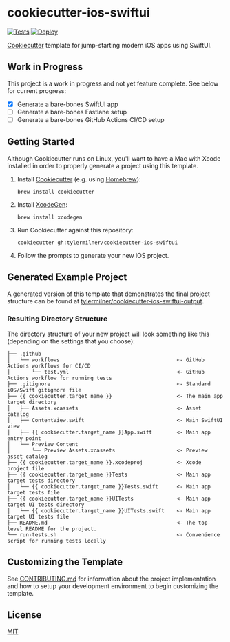 # cookiecutter-ios-swiftui

[![Tests](https://github.com/tylermilner/cookiecutter-ios-swiftui/actions/workflows/test.yml/badge.svg)](https://github.com/tylermilner/cookiecutter-ios-swiftui/actions/workflows/test.yml)
[![Deploy](https://github.com/tylermilner/cookiecutter-ios-swiftui/actions/workflows/deploy.yml/badge.svg)](https://github.com/tylermilner/cookiecutter-ios-swiftui/actions/workflows/deploy.yml)

[Cookiecutter](https://github.com/cookiecutter/cookiecutter) template for
jump-starting modern iOS apps using SwiftUI.

## Work in Progress

This project is a work in progress and not yet feature complete. See below for
current progress:

- [x] Generate a bare-bones SwiftUI app
- [ ] Generate a bare-bones Fastlane setup
- [ ] Generate a bare-bones GitHub Actions CI/CD setup

## Getting Started

Although Cookiecutter runs on Linux, you'll want to have a Mac with Xcode
installed in order to properly generate a project using this template.

1. Install [Cookiecutter](https://github.com/cookiecutter/cookiecutter) (e.g.
   using [Homebrew](https://brew.sh)):

    ```Shell
    brew install cookiecutter
    ```

2. Install [XcodeGen](https://github.com/yonaskolb/XcodeGen):

    ```Shell
    brew install xcodegen
    ```

3. Run Cookiecutter against this repository:

    ```Shell
    cookiecutter gh:tylermilner/cookiecutter-ios-swiftui
    ```

4. Follow the prompts to generate your new iOS project.

## Generated Example Project

A generated version of this template that demonstrates the final project
structure can be found at [tylermilner/cookiecutter-ios-swiftui-output](https://github.com/tylermilner/cookiecutter-ios-swiftui-output).

### Resulting Directory Structure

The directory structure of your new project will look something like this (depending
on the settings that you choose):

```text
├── .github
│   └── workflows                                      <- GitHub Actions workflows for CI/CD
│       └── test.yml                                   <- GitHub Actions workflow for running tests
├── .gitignore                                         <- Standard iOS/Swift gitignore file
├── {{ cookiecutter.target_name }}                     <- The main app target directory
│   ├── Assets.xcassets                                <- Asset catalog
│   ├── ContentView.swift                              <- Main SwiftUI view
│   ├── {{ cookiecutter.target_name }}App.swift        <- Main app entry point
│   └── Preview Content
│       └── Preview Assets.xcassets                    <- Preview asset catalog
├── {{ cookiecutter.target_name }}.xcodeproj           <- Xcode project file
├── {{ cookiecutter.target_name }}Tests                <- Main app target tests directory
│   └── {{ cookiecutter.target_name }}Tests.swift      <- Main app target tests file
├── {{ cookiecutter.target_name }}UITests              <- Main app target UI tests directory
│   └── {{ cookiecutter.target_name }}UITests.swift    <- Main app target UI tests file
├── README.md                                          <- The top-level README for the project.
└── run-tests.sh                                       <- Convenience script for running tests locally
```

## Customizing the Template

See [CONTRIBUTING.md](CONTRIBUTING.md) for information about the project implementation
and how to setup your development environment to begin customizing the template.

## License

[MIT](LICENSE)

